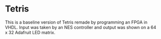 # Tetris
This is a baseline version of Tetris remade by programming an FPGA in VHDL. Input was taken by an NES controller and output was shown on a 64 x 32 Adafruit LED matrix.
